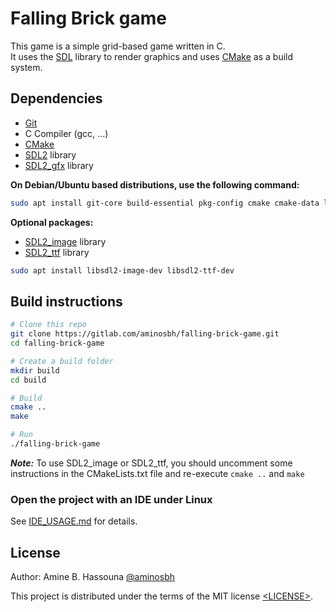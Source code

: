 # Falling Brick game

This game is a simple grid-based game written in C.<br>
It uses the [SDL][] library to render graphics and uses [CMake][] as a build system.<br>


## Dependencies

- [Git][]
- C Compiler (gcc, ...)
- [CMake][]
- [SDL2][SDL] library
- [SDL2_gfx][] library

**On Debian/Ubuntu based distributions, use the following command:**

```sh
sudo apt install git-core build-essential pkg-config cmake cmake-data libsdl2-dev libsdl2-gfx-dev
```

**Optional packages:**

- [SDL2_image][] library
- [SDL2_ttf][] library

```sh
sudo apt install libsdl2-image-dev libsdl2-ttf-dev
```

## Build instructions

```sh
# Clone this repo
git clone https://gitlab.com/aminosbh/falling-brick-game.git
cd falling-brick-game

# Create a build folder
mkdir build
cd build

# Build
cmake ..
make

# Run
./falling-brick-game
```

***Note:*** To use SDL2_image or SDL2_ttf, you should uncomment
some instructions in the CMakeLists.txt file and re-execute `cmake ..` and `make`

### Open the project with an IDE under Linux

See [IDE_USAGE.md](IDE_USAGE.md) for details.

## License

Author: Amine B. Hassouna [@aminosbh](https://gitlab.com/aminosbh)

This project is distributed under the terms of the MIT license
[&lt;LICENSE&gt;](LICENSE).



[SDL]: https://www.libsdl.org
[CMake]: https://cmake.org
[Git]: https://git-scm.com
[SDL2_image]: https://www.libsdl.org/projects/SDL_image
[SDL2_ttf]: https://www.libsdl.org/projects/SDL_ttf
[SDL2_gfx]: http://www.ferzkopp.net/wordpress/2016/01/02/sdl_gfx-sdl2_gfx
